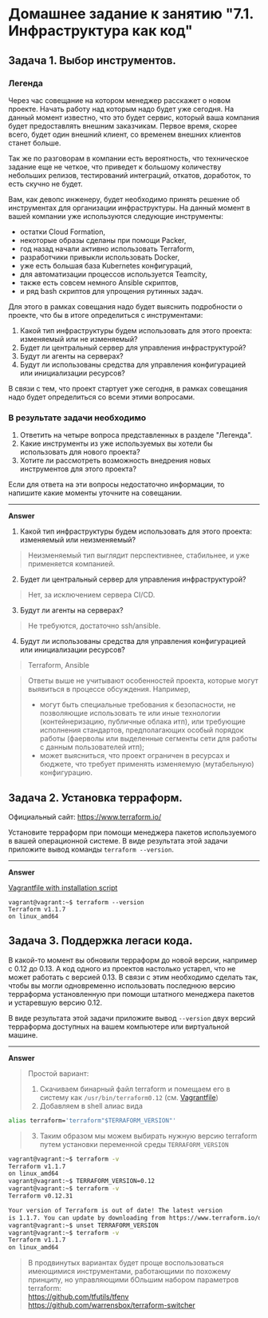 # Домашнее задание к занятию "7.1. Инфраструктура как код"

## Задача 1. Выбор инструментов. 
 
### Легенда
 
Через час совещание на котором менеджер расскажет о новом проекте. Начать работу над которым надо 
будет уже сегодня. 
На данный момент известно, что это будет сервис, который ваша компания будет предоставлять внешним заказчикам.
Первое время, скорее всего, будет один внешний клиент, со временем внешних клиентов станет больше.

Так же по разговорам в компании есть вероятность, что техническое задание еще не четкое, что приведет к большому
количеству небольших релизов, тестирований интеграций, откатов, доработок, то есть скучно не будет.  
   
Вам, как девопс инженеру, будет необходимо принять решение об инструментах для организации инфраструктуры.
На данный момент в вашей компании уже используются следующие инструменты: 
- остатки Сloud Formation, 
- некоторые образы сделаны при помощи Packer,
- год назад начали активно использовать Terraform, 
- разработчики привыкли использовать Docker, 
- уже есть большая база Kubernetes конфигураций, 
- для автоматизации процессов используется Teamcity, 
- также есть совсем немного Ansible скриптов, 
- и ряд bash скриптов для упрощения рутинных задач.  

Для этого в рамках совещания надо будет выяснить подробности о проекте, что бы в итоге определиться с инструментами:

1. Какой тип инфраструктуры будем использовать для этого проекта: изменяемый или не изменяемый?
1. Будет ли центральный сервер для управления инфраструктурой?
1. Будут ли агенты на серверах?
1. Будут ли использованы средства для управления конфигурацией или инициализации ресурсов? 
 
В связи с тем, что проект стартует уже сегодня, в рамках совещания надо будет определиться со всеми этими вопросами.

### В результате задачи необходимо

1. Ответить на четыре вопроса представленных в разделе "Легенда". 
1. Какие инструменты из уже используемых вы хотели бы использовать для нового проекта? 
1. Хотите ли рассмотреть возможность внедрения новых инструментов для этого проекта? 

Если для ответа на эти вопросы недостаточно информации, то напишите какие моменты уточните на совещании.


---
**Answer**

1. Какой тип инфраструктуры будем использовать для этого проекта: изменяемый или неизменяемый?

> Неизменяемый тип выглядит перспективнее, стабильнее, и уже применяется компанией.

2. Будет ли центральный сервер для управления инфраструктурой?

> Нет, за исключением сервера CI/CD.

3. Будут ли агенты на серверах?

> Не требуются, достаточно ssh/ansible.

4. Будут ли использованы средства для управления конфигурацией или инициализации ресурсов? 

> Terraform, Ansible  


>Ответы выше не учитывают особенностей проекта, которые могут выявиться в процессе обсуждения. Например,  
>- могут быть специальные требования к безопасности, не позволяющие использовать те или иные технологии (контейнеризацию, публичные облака итп), или требующие исполнения стандартов, предполагающих особый порядок работы (фаерволы или выделенные сегменты сети для работы с данным пользователей итп);
>- может выясниться, что проект ограничен в ресурсах и бюджете, что требует применять изменяемую (мутабельную) конфигурацию.


## Задача 2. Установка терраформ. 

Официальный сайт: https://www.terraform.io/

Установите терраформ при помощи менеджера пакетов используемого в вашей операционной системе.
В виде результата этой задачи приложите вывод команды `terraform --version`.


---
**Answer**

[Vagrantfile with installation script](assets/Vagrantfile)


    vagrant@vagrant:~$ terraform --version
    Terraform v1.1.7
    on linux_amd64


## Задача 3. Поддержка легаси кода. 

В какой-то момент вы обновили терраформ до новой версии, например с 0.12 до 0.13. 
А код одного из проектов настолько устарел, что не может работать с версией 0.13. 
В связи с этим необходимо сделать так, чтобы вы могли одновременно использовать последнюю версию терраформа установленную при помощи
штатного менеджера пакетов и устаревшую версию 0.12. 

В виде результата этой задачи приложите вывод `--version` двух версий терраформа доступных на вашем компьютере 
или виртуальной машине.


---
**Answer**

>Простой вариант:
>1. Скачиваем бинарный файл terraform и помещаем его в систему как `/usr/bin/terraform0.12` (см. [Vagrantfile](assets/Vagrantfile))
>2. Добавляем в shell алиас вида

```bash
alias terraform='terraform"$TERRAFORM_VERSION"'
```

>3. Таким образом мы можем выбирать нужную версию terraform путем установки переменной среды `TERRAFORM_VERSION`

```bash
vagrant@vagrant:~$ terraform -v
Terraform v1.1.7
on linux_amd64
vagrant@vagrant:~$ TERRAFORM_VERSION=0.12
vagrant@vagrant:~$ terraform -v
Terraform v0.12.31

Your version of Terraform is out of date! The latest version
is 1.1.7. You can update by downloading from https://www.terraform.io/downloads.html
vagrant@vagrant:~$ unset TERRAFORM_VERSION
vagrant@vagrant:~$ terraform -v
Terraform v1.1.7
on linux_amd64
```
> В продвинутых вариантах будет проще воспользоваться имеющимися инструментами, работающими по похожему принципу, но управляющими бОльшим набором параметров terraform:  
https://github.com/tfutils/tfenv  
https://github.com/warrensbox/terraform-switcher